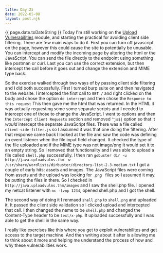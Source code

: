 ```yaml
---
title: Day 25
date: 2022-05-08
layout: post.njk
---
```


{{ page.date.toDateString }}
Today I'm still working on the [Upload Vulnerabilities](https://tryhackme.com/room/uploadvulns) module, and starting the practical for avoiding client side filtering. There are few main ways to do it. First you can turn off javascript on the page, however this could cause the site to potentially be unusable. You can intercept and modify the incoming page by altering the html or the JavaScript. You can send the file directly to the endpoint using something like postman or curl. Last you can use the correct extension, but then intercept the call before it goes out and change the extension and MIME type back.

So the exercise walked through two ways of by passing client side filtering and I did both successfully. First I turned burp suite on and then navigated to the website. I intercepted the first call to `GET /` and right clicked on the body and chose the option `do intercept` and then chose the `Response to this request` This then gave me the html that was returned. In the HTML it was actually requesting some some separate scripts and I needed to intercept one of those to change the JavaScript. I went to options and then the `Intercept Client Requests` section and removed `^js$|` option so that it *would* intercept the separate JavaScript files. There was a file called `client-side-filter.js` so I assumed it was that one doing the filtering. After that response came back I looked at the file and saw the code was defining an event listener when the file input field changed. It checked the type of the file uploaded and if the MIME type was not image/png it would set it to an empty string. So I removed that functionality and I was able to upload a file called `shell.php` successfully. I then ran `gobuster dir -u http://java.uploadvulns.thm -w /usr/share/wordlists/dirbuster/directory-list-2.3-medium.txt` I got a couple of early hits: assets and images. The JavaScript files were coming from assets and the upload was looking for `.png ` files so I assumed it may be putting the files in there. So I checked in `http://java.uploadvulns.thm/images` and I saw the shell.php file. I opened my netcat listener with `nc -lvnp 1234`, opened shell.php and I got the shell.

The second way of doing it I renmaed `shell.php` to `shell.png` and uploaded it. It passed the client side validation so I clicked upload and intercepted that call. I then changed the name to be `shell.php` and changed the Content-Type header to be `text/x-php`. It uploaded successfully and I was able to get the shell in the same way.

I really like exercises like this where you get to exploit vulnerabilites and get access to the target machine. And then writing about it after is allowing me to think about it more and helping me understand the process of how and why these vulnerabilities work.